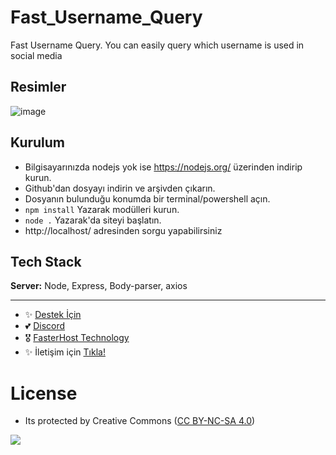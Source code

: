 # Fast_Username_Query
Fast Username Query. You can easily query which username is used in social media

## Resimler

![image](https://github.com/fastuptime/Fast_Username_Query/assets/63351166/c9bcbb7d-3f34-49c8-bc52-deebc6c0f108)



## Kurulum

- Bilgisayarınızda nodejs yok ise https://nodejs.org/ üzerinden indirip kurun.
- Github'dan dosyayı indirin ve arşivden çıkarın.
- Dosyanın bulunduğu konumda bir terminal/powershell açın.
- `npm install` Yazarak modülleri kurun.
- `node .` Yazarak'da siteyi başlatın.
- http://localhost/ adresinden sorgu yapabilirsiniz
  
## Tech Stack

**Server:** Node, Express, Body-parser, axios

---
- ✨ [Destek İçin](https://fastuptime.com) <br>
- 💕 [Discord](https://fastuptime.com/discord)<br>
- 🎖️ [FasterHost Technology](https://fasterhost.tech/)<br>
- ✨ İletişim için [Tıkla!](mailto:fastuptime@gmail.com)<br>

# License
- Its protected by Creative Commons ([CC BY-NC-SA 4.0](https://creativecommons.org/licenses/by-nc-sa/4.0/))

<a href="https://creativecommons.org/licenses/by-nc-sa/4.0/" title="BYNCSA40"><img src="https://licensebuttons.net/l/by-nc-sa/4.0/88x31.png"></a>
